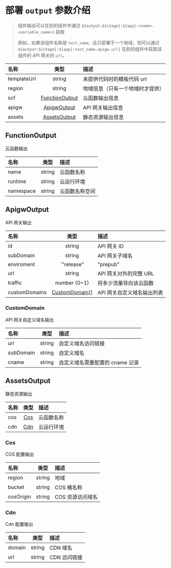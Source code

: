 # 部署 `output` 参数介绍

> 组件输出可以在别的组件中通过 `${output:${stage}:${app}:<name>.<variable_name>}` 获取
>
> 例如，如果该组件名称是 `test_name`, ·且只部署于一个地域，则可以通过 `${output:${stage}:${app}:test_name.apigw.url}` 在别的组件中获取该组件的 API 网关的 `url`。

| 名称        |               类型                | 描述                             |
| :---------- | :-------------------------------: | :------------------------------- |
| templateUrl |              string               | 未提供代码时的模板代码 url       |
| region      |              string               | 地域信息（只有一个地域时才提供） |
| scf         | [FunctionOutput](#FunctionOutput) | 云函数输出信息                   |
| apigw       |    [ApigwOutput](#ApigwOutput)    | API 网关输出信息                 |
| assets      |   [AssetsOutput](#AssetsOutput)   | 静态资源输出信息                 |

## FunctionOutput

云函数输出

| 名称      |  类型  | 描述           |
| :-------- | :----: | :------------- |
| name      | string | 云函数名称     |
| runtime   | string | 云运行环境     |
| namespace | string | 云函数名称空间 |

## ApigwOutput

API 网关输出

| 名称          |              类型               | 描述                       |
| :------------ | :-----------------------------: | :------------------------- |
| id            |             string              | API 网关 ID                |
| subDomain     |             string              | API 网关子域名             |
| enviroment    | `"release" | "prepub" | "test"` | API 网关                   |
| url           |             string              | API 网关对外的完整 URL     |
| traffic       |          number (0~1)           | 将多少流量导向该云函数     |
| customDomains | [CustomDomain](#CustomDomain)[] | API 网关自定义域名输出列表 |

### CustomDomain

API 网关自定义域名输出

| 名称      |  类型  | 描述                            |
| :-------- | :----: | :------------------------------ |
| url       | string | 自定义域名访问链接              |
| subDomain | string | 自定义域名                      |
| cname     | string | 自定义域名需要配置的 cname 记录 |

## AssetsOutput

静态资源输出

| 名称 |    类型     | 描述       |
| :--- | :---------: | :--------- |
| cos  | [Cos](#Cos) | 云函数名称 |
| cdn  | [Cdn](#Cdn) | 云运行环境 |

### Cos

COS 配置输出

| 名称      |  类型  | 描述             |
| :-------- | :----: | :--------------- |
| region    | string | 地域             |
| bucket    | string | COS 桶名称       |
| cosOrigin | string | COS 资源访问域名 |

### Cdn

Cdn 配置输出

| 名称   |  类型  | 描述         |
| :----- | :----: | :----------- |
| domain | string | CDN 域名     |
| url    | string | CDN 访问链接 |
